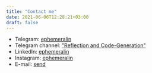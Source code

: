 ```yaml
---
title: "Contact me"
date: 2021-06-06T12:28:21+03:00
draft: false
---
```


* Telegram: [ephemeralin](https://t.me/ephemeralin)
* Telegram channel: ["Reflection and Code-Generation"](https://t.me/ephemeral_things)
* LinkedIn: [ephemeralin](https://www.linkedin.com/in/ephemeralin/)
* Instagram: [ephemeralin](https://www.instagram.com/ephemeralin/)
* E-mail: [send](mailto:ephemeralin@gmail.com)
